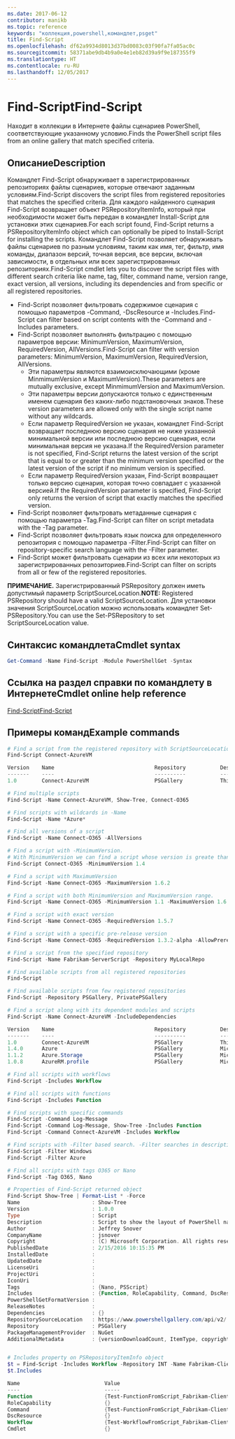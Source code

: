 ```yaml
---
ms.date: 2017-06-12
contributor: manikb
ms.topic: reference
keywords: "коллекция,powershell,командлет,psget"
title: Find-Script
ms.openlocfilehash: df62a9934d8013d37bd0083c03f90fa7fa05ac0c
ms.sourcegitcommit: 58371abe9db4b9a0e4e1eb82d39a9f9e187355f9
ms.translationtype: HT
ms.contentlocale: ru-RU
ms.lasthandoff: 12/05/2017
---
```

# <a name="find-script"></a><span data-ttu-id="39b31-103">Find-Script</span><span class="sxs-lookup"><span data-stu-id="39b31-103">Find-Script</span></span>

<span data-ttu-id="39b31-104">Находит в коллекции в Интернете файлы сценариев PowerShell, соответствующие указанному условию.</span><span class="sxs-lookup"><span data-stu-id="39b31-104">Finds the PowerShell script files from an online gallery that match specified criteria.</span></span>

## <a name="description"></a><span data-ttu-id="39b31-105">Описание</span><span class="sxs-lookup"><span data-stu-id="39b31-105">Description</span></span>

<span data-ttu-id="39b31-106">Командлет Find-Script обнаруживает в зарегистрированных репозиториях файлы сценариев, которые отвечают заданным условиям.</span><span class="sxs-lookup"><span data-stu-id="39b31-106">Find-Script discovers the script files from registered repositories that matches the specified criteria.</span></span>
<span data-ttu-id="39b31-107">Для каждого найденного сценария Find-Script возвращает объект PSRepositoryItemInfo, который при необходимости может быть передан в командлет Install-Script для установки этих сценариев.</span><span class="sxs-lookup"><span data-stu-id="39b31-107">For each script found, Find-Script returns a PSRepositoryItemInfo object which can optionally be piped to Install-Script for installing the scripts.</span></span>
<span data-ttu-id="39b31-108">Командлет Find-Script позволяет обнаруживать файлы сценариев по разным условиям, таким как имя, тег, фильтр, имя команды, диапазон версий, точная версия, все версии, включая зависимости, в отдельных или всех зарегистрированных репозиториях.</span><span class="sxs-lookup"><span data-stu-id="39b31-108">Find-Script cmdlet lets you to discover the script files with different search criteria like name, tag, filter, command name, version range, exact version, all versions, including its dependencies and from specific or all registered repositories.</span></span>

- <span data-ttu-id="39b31-109">Find-Script позволяет фильтровать содержимое сценария с помощью параметров -Command, -DscResource и -Includes.</span><span class="sxs-lookup"><span data-stu-id="39b31-109">Find-Script can filter based on script contents with the -Command and -Includes parameters.</span></span>
- <span data-ttu-id="39b31-110">Find-Script позволяет выполнять фильтрацию с помощью параметров версии: MinimumVersion, MaximumVersion, RequiredVersion, AllVersions.</span><span class="sxs-lookup"><span data-stu-id="39b31-110">Find-Script can filter with version parameters: MinimumVersion, MaximumVersion, RequiredVersion, AllVersions.</span></span>
  - <span data-ttu-id="39b31-111">Эти параметры являются взаимоисключающими (кроме MinmimumVersion и MaximumVersion).</span><span class="sxs-lookup"><span data-stu-id="39b31-111">These parameters are mutually exclusive, except MinmimumVersion and MaximumVersion.</span></span>
  - <span data-ttu-id="39b31-112">Эти параметры версии допускаются только с единственным именем сценария без каких-либо подстановочных знаков.</span><span class="sxs-lookup"><span data-stu-id="39b31-112">These version parameters are allowed only with the single script name without any wildcards.</span></span>
  - <span data-ttu-id="39b31-113">Если параметр RequiredVersion не указан, командлет Find-Script возвращает последнюю версию сценария не ниже указанной минимальной версии или последнюю версию сценария, если минимальная версия не указана.</span><span class="sxs-lookup"><span data-stu-id="39b31-113">If the RequiredVersion parameter is not specified, Find-Script returns the latest version of the script that is equal to or greater than the minimum version specified or the latest version of the script if no minimum version is specified.</span></span> 
  - <span data-ttu-id="39b31-114">Если параметр RequiredVersion указан, Find-Script возвращает только версию сценария, которая точно совпадает с указанной версией.</span><span class="sxs-lookup"><span data-stu-id="39b31-114">If the RequiredVersion parameter is specified, Find-Script only returns the version of script that exactly matches the specified version.</span></span>
- <span data-ttu-id="39b31-115">Find-Script позволяет фильтровать метаданные сценария с помощью параметра -Tag.</span><span class="sxs-lookup"><span data-stu-id="39b31-115">Find-Script can filter on script metadata with the -Tag parameter.</span></span>
- <span data-ttu-id="39b31-116">Find-Script позволяет фильтровать язык поиска для определенного репозитория с помощью параметра -Filter.</span><span class="sxs-lookup"><span data-stu-id="39b31-116">Find-Script can filter on repository-specific search language with the -Filter parameter.</span></span>
- <span data-ttu-id="39b31-117">Find-Script может фильтровать сценарии из всех или некоторых из зарегистрированных репозиториев.</span><span class="sxs-lookup"><span data-stu-id="39b31-117">Find-Script can filter on scripts from all or few of the registered repositories.</span></span>

<span data-ttu-id="39b31-118">**ПРИМЕЧАНИЕ.** Зарегистрированный PSRepository должен иметь допустимый параметр ScriptSourceLocation.</span><span class="sxs-lookup"><span data-stu-id="39b31-118">**NOTE:** Registered PSRepository should have a valid ScriptSourceLocation.</span></span> <span data-ttu-id="39b31-119">Для установки значения ScriptSourceLocation можно использовать командлет Set-PSRepository.</span><span class="sxs-lookup"><span data-stu-id="39b31-119">You can use the Set-PSRepository to set ScriptSourceLocation value.</span></span>

## <a name="cmdlet-syntax"></a><span data-ttu-id="39b31-120">Синтаксис командлета</span><span class="sxs-lookup"><span data-stu-id="39b31-120">Cmdlet syntax</span></span>

```powershell
Get-Command -Name Find-Script -Module PowerShellGet -Syntax
```

## <a name="cmdlet-online-help-reference"></a><span data-ttu-id="39b31-121">Ссылка на раздел справки по командлету в Интернете</span><span class="sxs-lookup"><span data-stu-id="39b31-121">Cmdlet online help reference</span></span>

[<span data-ttu-id="39b31-122">Find-Script</span><span class="sxs-lookup"><span data-stu-id="39b31-122">Find-Script</span></span>](http://go.microsoft.com/fwlink/?LinkId=619785)

## <a name="example-commands"></a><span data-ttu-id="39b31-123">Примеры команд</span><span class="sxs-lookup"><span data-stu-id="39b31-123">Example commands</span></span>

```powershell
# Find a script from the registered repository with ScriptSourceLocation
Find-Script Connect-AzureVM

Version    Name                                Repository           Description
-------    ----                                ----------           -----------
1.0        Connect-AzureVM                     PSGallery            This runbook sets up a connection to an Azure vi...

# Find multiple scripts
Find-Script -Name Connect-AzureVM, Show-Tree, Connect-O365

# Find scripts with wildcards in -Name
Find-Script -Name *Azure*

# Find all versions of a script
Find-Script -Name Connect-O365 -AllVersions

# Find a script with -MinimumVersion. 
# With MinimumVersion we can find a script whose version is greate than or equal to the specified MinimumVersion value.
Find-Script Connect-O365 -MinimumVersion 1.4

# Find a script with MaximumVersion
Find-Script -Name Connect-O365 -MaximumVersion 1.6.2

# Find a script with both MinimumVersion and MaximumVersion range.
Find-Script -Name Connect-O365 -MinimumVersion 1.1 -MaximumVersion 1.6.2

# Find a script with exact version
Find-Script -Name Connect-O365 -RequiredVersion 1.5.7

# Find a script with a specific pre-release version
Find-Script -Name Connect-O365 -RequiredVersion 1.3.2-alpha -AllowPrerelease

# Find a script from the specified repository
Find-Script -Name Fabrikam-ServerScript -Repository MyLocalRepo

# Find available scripts from all registered repositories
Find-Script

# Find available scripts from few registered repositories
Find-Script -Repository PSGallery, PrivatePSGallery

# Find a script along with its dependent modules and scripts
Find-Script -Name Connect-AzureVM -IncludeDependencies

Version    Name                                Repository           Description
-------    ----                                ----------           -----------
1.0        Connect-AzureVM                     PSGallery            This runbook sets up a connection to an Azure vi...
1.4.0      Azure                               PSGallery            Microsoft Azure PowerShell - Service Management
1.1.2      Azure.Storage                       PSGallery            Microsoft Azure PowerShell - Storage service cmd...
1.0.8      AzureRM.profile                     PSGallery            Microsoft Azure PowerShell - Profile credential ...

# Find all scripts with workflows
Find-Script -Includes Workflow

# Find all scripts with functions
Find-Script -Includes Function

# Find scripts with specific commands
Find-Script -Command Log-Message
Find-Script -Command Log-Message, Show-Tree -Includes Function
Find-Script -Command Connect-AzureVM -Includes Workflow

# Find scripts with -Filter based search. -Filter searches in description and names
Find-Script -Filter Windows
Find-Script -Filter Azure

# Find all scripts with tags O365 or Nano
Find-Script -Tag O365, Nano

# Properties of Find-Script returned object
Find-Script Show-Tree | Format-List * -Force
Name                       : Show-Tree
Version                    : 1.0.0
Type                       : Script
Description                : Script to show the layout of PowerShell namespaces (Trees) using ASCII
Author                     : Jeffrey Snover
CompanyName                : jsnover
Copyright                  : (C) Microsoft Corporation. All rights reserved.
PublishedDate              : 2/15/2016 10:15:35 PM
InstalledDate              :
UpdatedDate                :
LicenseUri                 :
ProjectUri                 :
IconUri                    :
Tags                       : {Nano, PSScript}
Includes                   : {Function, RoleCapability, Command, DscResource...}
PowerShellGetFormatVersion :
ReleaseNotes               :
Dependencies               : {}
RepositorySourceLocation   : https://www.powershellgallery.com/api/v2/
Repository                 : PSGallery
PackageManagementProvider  : NuGet
AdditionalMetadata         : {versionDownloadCount, ItemType, copyright, PackageManagementProvider...}


# Includes property on PSRepositoryItemInfo object
$t = Find-Script -Includes Workflow -Repository INT -Name Fabrikam-ClientScript
$t.Includes

Name                           Value
----                           -----
Function                       {Test-FunctionFromScript_Fabrikam-ClientScript}
RoleCapability                 {}
Command                        {Test-FunctionFromScript_Fabrikam-ClientScript, Test-WorkflowFromScript_Fabrikam-Clie...
DscResource                    {}
Workflow                       {Test-WorkflowFromScript_Fabrikam-ClientScript}
Cmdlet                         {}


```

